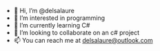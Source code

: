 - 👋 Hi, I’m @delsalaure
- 👀 I’m interested in programming 
- 🌱 I’m currently learning C#
- 💞️ I’m looking to collaborate on an c# project
- 📫 You can reach me at delsalaure@outlook.com

<!---
delsalaure/delsalaure is a ✨ special ✨ repository because its `README.md` (this file) appears on your GitHub profile.
You can click the Preview link to take a look at your changes.
--->
